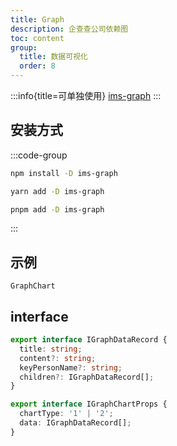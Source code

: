 ```yaml
---
title: Graph
description: 企查查公司依赖图
toc: content
group:
  title: 数据可视化
  order: 8
---
```


:::info{title=可单独使用}
[ims-graph](https://www.npmjs.com/package/ims-graph)
:::

## 安装方式

:::code-group

```bash [npm]
npm install -D ims-graph
```

```bash [yarn]
yarn add -D ims-graph
```

```bash [pnpm]
pnpm add -D ims-graph
```

:::

## 示例

<code transform="true" src='./demo/index.tsx'>GraphChart</code>

## interface

```ts
export interface IGraphDataRecord {
  title: string;
  content?: string;
  keyPersonName?: string;
  children?: IGraphDataRecord[];
}

export interface IGraphChartProps {
  chartType: '1' | '2';
  data: IGraphDataRecord[];
}
```
